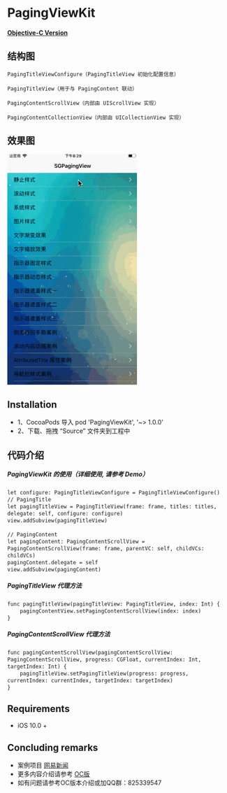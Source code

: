 # PagingViewKit

#### [Objective-C Version](https://github.com/kingsic/SGPagingView)


## 结构图
``` 
PagingTitleViewConfigure（PagingTitleView 初始化配置信息）

PagingTitleView（用于与 PagingContent 联动）

PagingContentScrollView（内部由 UIScrollView 实现）

PagingContentCollectionView（内部由 UICollectionView 实现）
``` 


## 效果图
![](https://github.com/kingsic/Kar98k/blob/master/SGPagingView/SGPagingView.gif)


##  Installation
* 1、CocoaPods 导入 pod 'PagingViewKit', '~> 1.0.0'
* 2、下载、拖拽 “Source” 文件夹到工程中


## 代码介绍
##### PagingViewKit 的使用（详细使用, 请参考 Demo）
```
let configure: PagingTitleViewConfigure = PagingTitleViewConfigure()
// PagingTitle
let pagingTitleView = PagingTitleView(frame: frame, titles: titles, delegate: self, configure: configure)
view.addSubview(pagingTitleView)

// PagingContent
let pagingContent: PagingContentScrollView = PagingContentScrollView(frame: frame, parentVC: self, childVCs: childVCs)
pagingContent.delegate = self
view.addSubview(pagingContent)
```

##### PagingTitleView 代理方法
```
func pagingTitleView(pagingTitleView: PagingTitleView, index: Int) {
    pagingContentView.setPagingContentScrollView(index: index)
}
```

##### PagingContentScrollView 代理方法
```
func pagingContentScrollView(pagingContentScrollView: PagingContentScrollView, progress: CGFloat, currentIndex: Int, targetIndex: Int) {
    pagingTitleView.setPagingTitleView(progress: progress, currentIndex: currentIndex, targetIndex: targetIndex)
}
```


## Requirements
* iOS 10.0 +


## Concluding remarks
* 案例项目 [网易新闻](https://github.com/kingsic/NetEaseNews)
* 更多内容介绍请参考 [OC版](https://github.com/kingsic/SGPagingView)
* 如有问题请参考OC版本介绍或加QQ群：825339547

